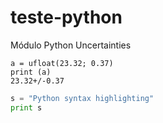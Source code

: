 # teste-python

Módulo Python Uncertainties
```
a = ufloat(23.32; 0.37)
print (a)
23.32+/-0.37
```

```python
s = "Python syntax highlighting"
print s
```
